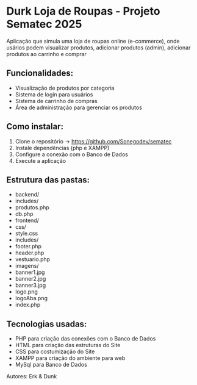 # Durk Loja de Roupas - Projeto Sematec 2025

Aplicação que simula uma loja de roupas online (e-commerce), onde usários podem visualizar produtos, adicionar produtos (admin), adicionar produtos ao carrinho e comprar

## Funcionalidades:
- Visualização de produtos por categoria
- Sistema de login para usuários
- Sistema de carrinho de compras
- Área de administração para gerenciar os produtos

## Como instalar:
1. Clone o repositório -> https://github.com/Sonegodev/sematec
2. Instale dependências (php e XAMPP)
3. Configure a conexão com o Banco de Dados
4. Execute a aplicação

## Estrutura das pastas:
- backend/
-  includes/
-   produtos.php
-  db.php
- frontend/
-  css/
-    style.css
-  includes/
-    footer.php
-    header.php
-  vestuario.php
- imagens/
-  banner1.jpg
-  banner2.jpg
-  banner3.jpg
-  logo.png
-  logoAba.png
- index.php

## Tecnologias usadas:
- PHP para criação das conexões com o Banco de Dados
- HTML para criação das estruturas do Site
- CSS para costumização do Site
- XAMPP para criação do ambiente para web
- MySql para Banco de Dados

Autores:
Erk & Dunk